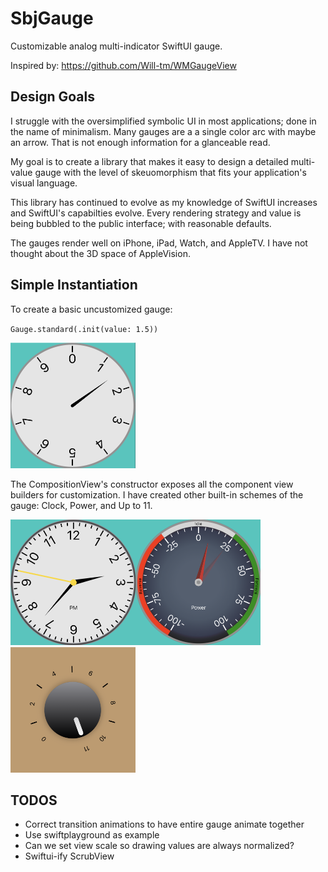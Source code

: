 # SbjGauge

Customizable analog multi-indicator SwiftUI gauge.

Inspired by: https://github.com/Will-tm/WMGaugeView

## Design Goals

I struggle with the oversimplified symbolic UI in most applications; done in the name of minimalism. Many gauges are a a single color arc with maybe an arrow. That is not enough information for a glanceable read.

My goal is to create a library that makes it easy to design a detailed multi-value gauge with the level of skeuomorphism that fits your application's visual language.

This library has continued to evolve as my knowledge of SwiftUI increases and SwiftUI's capabilties evolve. Every rendering strategy and value is being bubbled to the public interface; with reasonable defaults.

The gauges render well on iPhone, iPad, Watch, and AppleTV. I have not thought about the 3D space of AppleVision.

## Simple Instantiation

To create a basic uncustomized gauge:

`Gauge.standard(.init(value: 1.5))`

<img src="Sample-Default.png" alt="Default" width="200">

The CompositionView's constructor exposes all the component view builders for customization. I have created other built-in schemes of the gauge: Clock, Power, and Up to 11.

<img src="Sample-Clock.png" alt="Clock" width="200"><img src="Sample-Power.png" alt="Power" width="200"><img src="Sample-UpTo11.png" alt="11" width="200">

## TODOS
- Correct transition animations to have entire gauge animate together
- Use swiftplayground as example
- Can we set view scale so drawing values are always normalized?
- Swiftui-ify ScrubView
